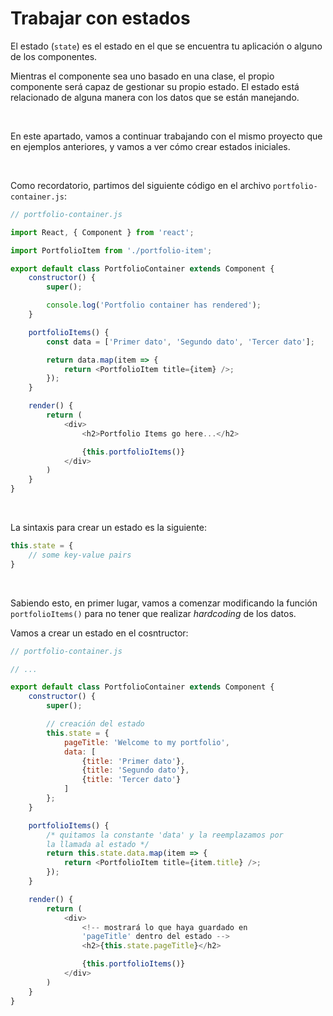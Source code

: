 # Trabajar con estados

El estado (`state`) es el estado en el que se encuentra tu aplicación o alguno de los componentes.

Mientras el componente sea uno basado en una clase, el propio componente será capaz de gestionar su propio estado. El estado está relacionado de alguna manera con los datos que se están manejando.

<br>

En este apartado, vamos a continuar trabajando con el mismo proyecto que en ejemplos anteriores, y vamos a ver cómo crear estados iniciales.

<br>

Como recordatorio, partimos del siguiente código en el archivo `portfolio-container.js`:

```js
// portfolio-container.js

import React, { Component } from 'react';

import PortfolioItem from './portfolio-item';

export default class PortfolioContainer extends Component {
    constructor() {
        super();

        console.log('Portfolio container has rendered');
    }

    portfolioItems() {
        const data = ['Primer dato', 'Segundo dato', 'Tercer dato'];

        return data.map(item => {
            return <PortfolioItem title={item} />;
        });
    }

    render() {
        return (
            <div>
                <h2>Portfolio Items go here...</h2>

                {this.portfolioItems()}
            </div>
        )
    }
}
```

<br>

La sintaxis para crear un estado es la siguiente:

```js
this.state = {
    // some key-value pairs
}
```

<br>

Sabiendo esto, en primer lugar, vamos a comenzar modificando la función `portfolioItems()` para no tener que realizar *hardcoding* de los datos.

Vamos a crear un estado en el cosntructor:

```js
// portfolio-container.js

// ...

export default class PortfolioContainer extends Component {
    constructor() {
        super();

        // creación del estado
        this.state = {
            pageTitle: 'Welcome to my portfolio',
            data: [
                {title: 'Primer dato'},
                {title: 'Segundo dato'},
                {title: 'Tercer dato'}
            ]
        };
    }

    portfolioItems() {
        /* quitamos la constante 'data' y la reemplazamos por
        la llamada al estado */
        return this.state.data.map(item => {
            return <PortfolioItem title={item.title} />;
        });
    }

    render() {
        return (
            <div>
                <!-- mostrará lo que haya guardado en
                'pageTitle' dentro del estado -->
                <h2>{this.state.pageTitle}</h2>

                {this.portfolioItems()}
            </div>
        )
    }
}
```